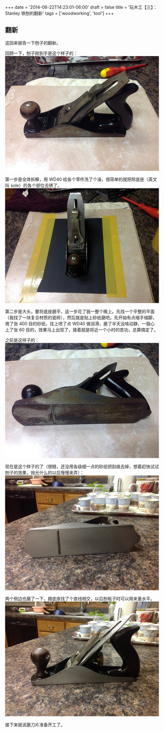 +++
date = '2014-06-22T14:23:01-06:00'
draft = false
title = '玩木工【三】：Stanley 铁刨的翻新'
tags = ['woodworking', 'tool']
+++

## 翻新
这回来报告一下刨子的翻新。

回顾一下，刨子刚到手是这个样子的：
![Before restoration](01.jpg '翻新前')

第一步是全体拆解，用 WD40 给各个零件洗了个澡，很简单的就把除底座（英文叫 sole）的各个部位去锈了。
![Derusted](02.jpg '除锈后')

第二步是大头，要将底座磨平，这一步花了我一整个晚上。先找一个平整的平面（我找了一块复合材质的瓷砖），然后就是贴上砂纸磨吧。先开始有点缩手缩脚，用了张 400 目的砂纸，往上喷了点 WD40 做润滑，磨了半天没啥动静，一狠心上了张 60 目的，效果马上出现了，接着就是将近一个小时的苦功，总算搞定了。

之前是这样子的：
![Before restoration](03.jpg '翻新前')

现在是这个样子的了（很糙，还没用各级细一点的砂纸把刮痕去掉，想着赶快试试刨子的效果，抛光什么的以后慢慢来弄）：
![Plane bottom flattened](04.jpg '平刨底')
                
两个侧边也磨了一下，跟底座找了个直线相交，以后刨板子时可以用来量水平。
![Almost done](05.jpg '焕然一新啊')

接下来就该磨刀片准备开工了。